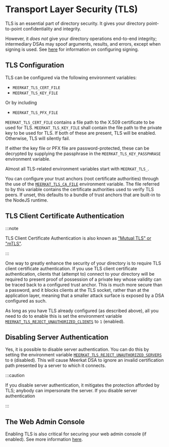 # Transport Layer Security (TLS)

TLS is an essential part of directory security. It gives your directory
point-to-point confidentiality and integrity.

However, it _does not_ give your directory operations end-to-end integrity;
intermediary DSAs may spoof arguments, results, and errors, except when signing
is used. See [here](./signing.md) for information on configuring signing.

## TLS Configuration

TLS can be configured via the following environment variables:

- `MEERKAT_TLS_CERT_FILE`
- `MEERKAT_TLS_KEY_FILE`

Or by including

- `MEERKAT_TLS_PFX_FILE`

`MEERKAT_TLS_CERT_FILE` contains a file path to the X.509 certificate to be
used for TLS. `MEERKAT_TLS_KEY_FILE` shall contain the file path to the
private key to be used for TLS. If both of these are present, TLS will be
enabled. Otherwise, TLS will silently fail.

If either the key file or PFX file are password-protected, these can be
decrypted by supplying the passphrase in the `MEERKAT_TLS_KEY_PASSPHRASE`
environment variable.

Almost all TLS-related environment variables start with `MEERKAT_TLS_`.

You can configure your trust anchors (root certificate authorities) through the
use of the [`MEERKAT_TLS_CA_FILE`](./env#meerkattlscafile) environment variable.
The file referred to by this variable contains the certificate authorities used
to verify TLS peers. If unset, this defaults to a bundle of trust anchors that
are built-in to the NodeJS runtime.

## TLS Client Certificate Authentication

:::note

TLS Client Certificate Authentication is also known as
["Mutual TLS" or "mTLS"](https://en.wikipedia.org/wiki/Mutual_authentication#mTLS).

:::

One way to greatly enhance the security of your directory is to require TLS
client certificate authentication. If you use TLS client certificate
authentication, clients that (attempt to) connect to your directory will be
required to present proof of possession of a private key whose validity can be
traced back to a configured trust anchor. This is much more secure than a
password, and it blocks clients at the TLS socket, rather than at the
application layer, meaning that a smaller attack surface is exposed by a DSA
configured as such.

As long as you have TLS already configured (as described above), all you need to
do to enable this is set the environment variable
[`MEERKAT_TLS_REJECT_UNAUTHORIZED_CLIENTS`](./env.md#meerkattlsrejectunauthorizedclients)
to `1` (enabled).

## Disabling Server Authentication

Yes, it is possible to disable server authentication. You can do this by setting
the environment variable
[`MEERKAT_TLS_REJECT_UNAUTHORIZED_SERVERS`](./env.md#meerkattlsrejectunauthorizedclients)
to `0` (disabled). This will cause Meerkat DSA to ignore an invalid
certification path presented by a server to which it connects.

:::caution

If you disable server authentication, it mitigates the protection afforded by
TLS; anybody can impersonate the server. If you disable server authentication

:::

## The Web Admin Console

Enabling TLS is also critical for securing your web admin console (if enabled).
See more information [here](./webadmin.md#tls).
